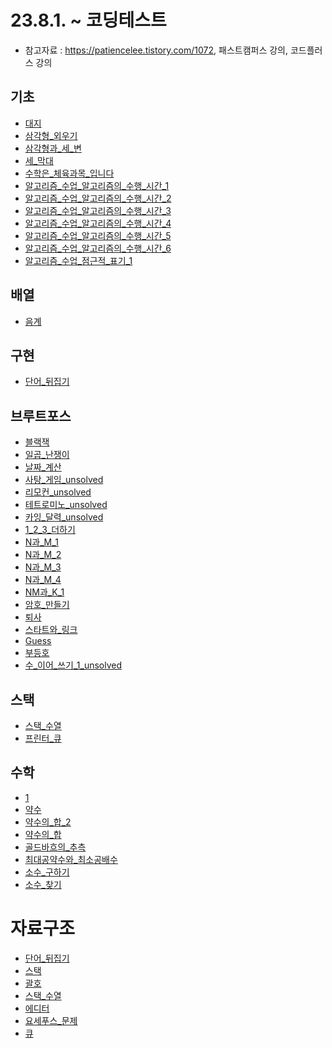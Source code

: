 # 23.8.1. ~ 코딩테스트
- 참고자료 : https://patiencelee.tistory.com/1072, 패스트캠퍼스 강의, 코드플러스 강의

## 기초

- [대지](jonghyun/기초/대지.py)
- [삼각형_외우기](jonghyun/기초/삼각형_외우기.py)
- [삼각형과_세_변](jonghyun/기초/삼각형과_세_변.py)
- [세_막대](jonghyun/기초/세_막대.py)
- [수학은_체육과목_입니다](jonghyun/기초/수학은_체육과목_입니다.py)
- [알고리즘_수업_알고리즘의_수행_시간_1](jonghyun/기초/알고리즘_수업_알고리즘의_수행_시간_1.py)
- [알고리즘_수업_알고리즘의_수행_시간_2](jonghyun/기초/알고리즘_수업_알고리즘의_수행_시간_2.py)
- [알고리즘_수업_알고리즘의_수행_시간_3](jonghyun/기초/알고리즘_수업_알고리즘의_수행_시간_3.py)
- [알고리즘_수업_알고리즘의_수행_시간_4](jonghyun/기초/알고리즘_수업_알고리즘의_수행_시간_4.py)
- [알고리즘_수업_알고리즘의_수행_시간_5](jonghyun/기초/알고리즘_수업_알고리즘의_수행_시간_5.py)
- [알고리즘_수업_알고리즘의_수행_시간_6](jonghyun/기초/알고리즘_수업_알고리즘의_수행_시간_6.py)
- [알고리즘_수업_점근적_표기_1](jonghyun/기초/jonghyun/기초/알고리즘_수업_점근적_표기_1.py.py)

## 배열
- [음계](jonghyun\baekjun\코테준비\기초\음계.py)

## 구현
- [단어_뒤집기](jonghyun\baekjun\코테준비\기초\단어_뒤집기.py)

## 브루트포스
- [블랙잭](jonghyun\baekjun\코테준비\기초\블랙잭.py)
- [일곱_난쟁이](jonghyun\baekjun\코테준비\기초\3_브루트포스\일곱_난쟁이.py)
- [날짜_계산](jonghyun\baekjun\코테준비\기초\3_브루트포스\날짜_계산.py)
- [사탕_게임_unsolved](jonghyun\baekjun\코테준비\기초\3_브루트포스\사탕_게임(unsolved).py)
- [리모컨_unsolved](jonghyun\baekjun\코테준비\기초\3_브루트포스\리모컨(unsolved).py)
- [테트로미노_unsolved](jonghyun\baekjun\코테준비\기초\3_브루트포스\테트로미노(unsolved).py)
- [카잉_달력_unsolved](jonghyun\baekjun\코테준비\기초\3_브루트포스\카잉_달력(unsolved).py)
- [1_2_3_더하기](jonghyun\baekjun\코테준비\기초\3_브루트포스\1_2_3_더하기.py)
- [N과_M_1](jonghyun\baekjun\코테준비\기초\3_브루트포스\N과_M_1.py)
- [N과_M_2](jonghyun\baekjun\코테준비\기초\3_브루트포스\N과_M_2.py)
- [N과_M_3](jonghyun\baekjun\코테준비\기초\3_브루트포스\N과_M_3.py)
- [N과_M_4](jonghyun\baekjun\코테준비\기초\3_브루트포스\N과_M_4.py)
- [NM과_K_1](jonghyun\baekjun\코테준비\기초\3_브루트포스\NM과_K_1.py)
- [암호_만들기](jonghyun\baekjun\코테준비\기초\3_브루트포스\암호_만들기.py)
- [퇴사](jonghyun\baekjun\코테준비\기초\3_브루트포스\퇴사.py)
- [스타트와_링크](jonghyun\baekjun\코테준비\기초\3_브루트포스\스타트와_링크.py)
- [Guess](jonghyun\baekjun\코테준비\기초\3_브루트포스\Guess.py)
- [부등호](jonghyun\baekjun\코테준비\기초\3_브루트포스\부등호.py)
- [수_이어_쓰기_1_unsolved](jonghyun\baekjun\코테준비\기초\3_브루트포스\수_이어_쓰기_1(unsolved).py)


## 스택
- [스택_수열](jonghyun\baekjun\코테준비\기초\스택_수열.py)
- [프린터_큐](jonghyun\baekjun\코테준비\기초\스택_수열.py)

## 수학
- [1](jonghyun\baekjun\코테준비\기초\2_수학\1.py)
- [약수](jonghyun\baekjun\코테준비\기초\2_수학\약수.py)
- [약수의_합_2](jonghyun\baekjun\코테준비\기초\2_수학\약수의_합_2.py)
- [약수의_합](jonghyun\baekjun\코테준비\기초\2_수학\약수의_합.py)
- [골드바흐의_추측](jonghyun\baekjun\코테준비\기초\2_수학\골드바흐의_추측.py)
- [최대공약수와_최소공배수](jonghyun\baekjun\코테준비\기초\2_수학\최대공약수와_최소공배수.py)
- [소수_구하기](jonghyun\baekjun\코테준비\기초\2_수학\소수_구하기.py)
- [소수_찾기](jonghyun\baekjun\코테준비\기초\2_수학\최대공약수와_최소공배수.py)

# 자료구조
- [단어_뒤집기](jonghyun\baekjun\알고리즘\단어_뒤집기.py)
- [스택](jonghyun\baekjun\알고리즘\스택.py)
- [괄호](jonghyun\baekjun\알고리즘\괄호.py)
- [스택_수열](jonghyun\baekjun\알고리즘\스택_수열.py)
- [에디터](jonghyun\baekjun\알고리즘\에디터.py)
- [요세푸스_문제](jonghyun\baekjun\알고리즘\요세푸스_문제.py)
- [큐](jonghyun\baekjun\알고리즘\큐.py)